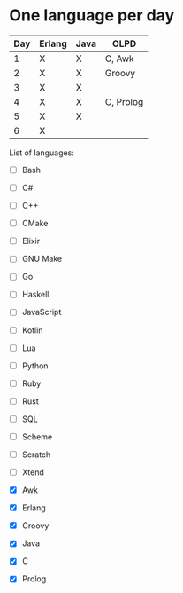 # One language per day

| Day | Erlang | Java | OLPD      |
|-----|--------|------|-----------|
| 1   | X      | X    | C, Awk    |
| 2   | X      | X    | Groovy    |
| 3   | X      | X    |           |
| 4   | X      | X    | C, Prolog |
| 5   | X      | X    |           |
| 6   | X      |      |           |

List of languages:

- [ ] Bash
- [ ] C#
- [ ] C++
- [ ] CMake
- [ ] Elixir
- [ ] GNU Make
- [ ] Go
- [ ] Haskell
- [ ] JavaScript
- [ ] Kotlin
- [ ] Lua
- [ ] Python
- [ ] Ruby
- [ ] Rust
- [ ] SQL
- [ ] Scheme
- [ ] Scratch
- [ ] Xtend

- [X] Awk
- [X] Erlang
- [X] Groovy
- [X] Java
- [X] C
- [X] Prolog
